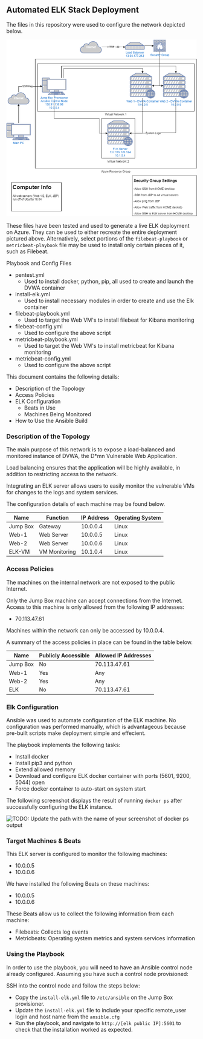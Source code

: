 ## Automated ELK Stack Deployment

The files in this repository were used to configure the network depicted below.

![Elk Project - Network Diagram](Diagrams/elkNetworkDiagram.png)

These files have been tested and used to generate a live ELK deployment on Azure. They can be used to either recreate the entire deployment pictured above. Alternatively, select portions of the `filebeat-playbook` or `metricbeat-playbook` file may be used to install only certain pieces of it, such as Filebeat.

Playbook and Config Files
- pentest.yml
  - Used to install docker, python, pip, all used to create and launch the DVWA container
- install-elk.yml
  - Used to install necessary modules in order to create and use the Elk container
- filebeat-playbook.yml
  - Used to target the Web VM's to install filebeat for Kibana monitoring
- filebeat-config.yml
  - Used to configure the above script
- metricbeat-playbook.yml
  - Used to target the Web VM's to install metricbeat for Kibana monitoring
- metricbeat-config.yml
  - Used to configure the above script

This document contains the following details:
- Description of the Topology
- Access Policies
- ELK Configuration
  - Beats in Use
  - Machines Being Monitored
- How to Use the Ansible Build


### Description of the Topology

The main purpose of this network is to expose a load-balanced and monitored instance of DVWA, the D*mn Vulnerable Web Application.

Load balancing ensures that the application will be highly available, in addition to restricting access to the network.

Integrating an ELK server allows users to easily monitor the vulnerable VMs for changes to the logs and system services.

The configuration details of each machine may be found below.

| Name     | Function | IP Address | Operating System |
|----------|----------|------------|------------------|
| Jump Box | Gateway  | 10.0.0.4   | Linux            |
| Web-1     | Web Server | 10.0.0.5 | Linux |
| Web-2     | Web Server | 10.0.0.6 | Linux |
| ELK-VM     | VM Monitoring | 10.1.0.4 | Linux |

### Access Policies

The machines on the internal network are not exposed to the public Internet. 

Only the Jump Box machine can accept connections from the Internet. Access to this machine is only allowed from the following IP addresses:
- 70.113.47.61

Machines within the network can only be accessed by 10.0.0.4.

A summary of the access policies in place can be found in the table below.

| Name     | Publicly Accessible | Allowed IP Addresses |
|----------|---------------------|----------------------|
| Jump Box | No | 70.113.47.61 |
| Web-1| Yes | Any |
| Web-2| Yes | Any|
| ELK | No | 70.113.47.61 |

### Elk Configuration

Ansible was used to automate configuration of the ELK machine. No configuration was performed manually, which is advantageous because pre-built scripts make deployment simple and effecient.

The playbook implements the following tasks:
- Install docker
- Install pip3 and python
- Extend allowed memory
- Download and configure ELK docker container with ports (5601, 9200, 5044) open
- Force docker container to auto-start on system start

The following screenshot displays the result of running `docker ps` after successfully configuring the ELK instance.

![TODO: Update the path with the name of your screenshot of docker ps output](Images/docker_ps_output.png)

### Target Machines & Beats
This ELK server is configured to monitor the following machines:
- 10.0.0.5
- 10.0.0.6

We have installed the following Beats on these machines:
- 10.0.0.5
- 10.0.0.6

These Beats allow us to collect the following information from each machine:
- Filebeats: Collects log events
- Metricbeats: Operating system metrics and system services information

### Using the Playbook
In order to use the playbook, you will need to have an Ansible control node already configured. Assuming you have such a control node provisioned: 

SSH into the control node and follow the steps below:
- Copy the `install-elk.yml` file to `/etc/ansible` on the Jump Box provisioner.
- Update the `install-elk.yml` file to include your specific remote_user login and host name from the `ansible.cfg`
- Run the playbook, and navigate to `http://[elk public IP]:5601` to check that the installation worked as expected.